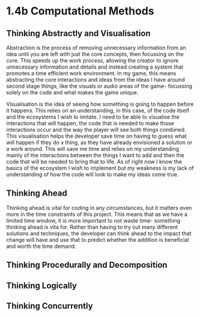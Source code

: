 # 1.4b Computational Methods

## Thinking Abstractly and Visualisation

Abstraction is the process of removing unnecessary information from an idea until you are left with just the core concepts, then focussing on the core. This speeds up the work process, allowing the creator to ignore unnecessary information and details and instead creating a system that promotes a time efficient work environment. In my game, this means abstracting the core interactions and ideas from the ideas I have around second stage things, like the visuals or audio areas of the game- focussing solely on the code and what makes the game unique.&#x20;

Visualisation is the idea of seeing how something is going to happen before it happens. This relies on an understanding, in this case, of the code itself and the ecosystems I wish to imitate. I need to be able to visualise the interactions that will happen, the code that is needed to make those interactions occur and the way the player will see both things combined. This visualisation helps the developer save time on having to guess what will happen if they do x thing, as they have already envisioned a solution or a work around. This will save me time and relies on my understanding mainly of the interactions between the things I want to add and then the code that will be needed to bring that to life. As of right now I know the basics of the ecosystem I wish to implement but my weakness is my lack of understanding of how the code will look to make my ideas come true.

## Thinking Ahead

Thinking ahead is vital for coding in any circumstances, but it matters even more in the time constraints of this project. This means that as we have a limited time window, it is more important to not waste time- something thinking ahead is vita for. Rather than having to try out many different solutions and techniques, the developer can think ahead to the impact that change will have and use that to predict whether the addition is beneficial and worth the time demand.&#x20;

## Thinking Procedurally and Decomposition

## Thinking Logically

## Thinking Concurrently
